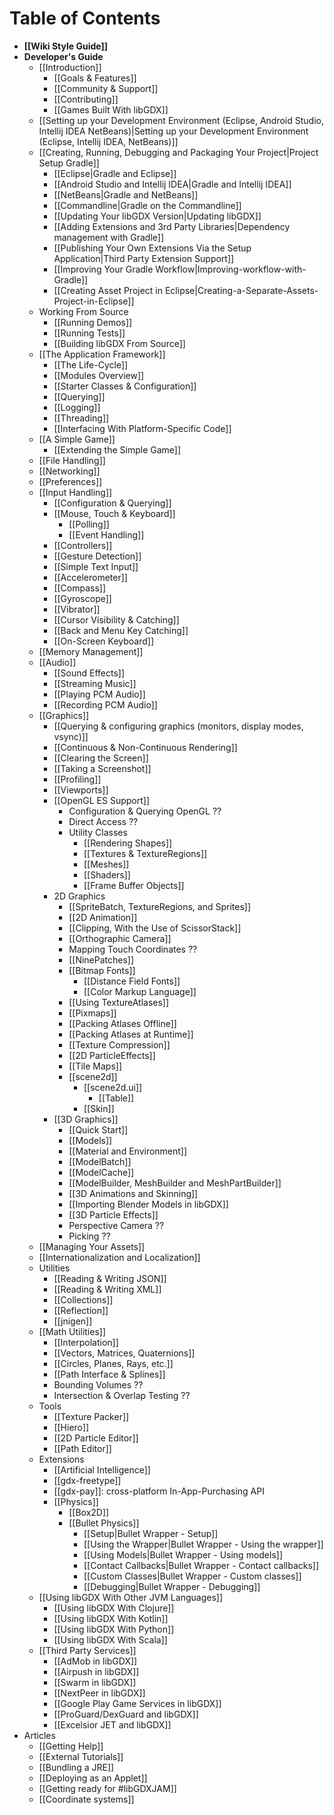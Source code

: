# Table of Contents
  * **[[Wiki Style Guide]]**
  * **Developer's Guide**
    * [[Introduction]]
      * [[Goals & Features]]
      * [[Community & Support]]
      * [[Contributing]]
      * [[Games Built With libGDX]]
    * [[Setting up your Development Environment (Eclipse, Android Studio, Intellij IDEA NetBeans)|Setting up your Development Environment (Eclipse, Intellij IDEA, NetBeans)]]
    * [[Creating, Running, Debugging and Packaging Your Project|Project Setup Gradle]]
      * [[Eclipse|Gradle and Eclipse]]
      * [[Android Studio and Intellij IDEA|Gradle and Intellij IDEA]]
      * [[NetBeans|Gradle and NetBeans]]
      * [[Commandline|Gradle on the Commandline]]
      * [[Updating Your libGDX Version|Updating libGDX]]
      * [[Adding Extensions and 3rd Party Libraries|Dependency management with Gradle]]
      * [[Publishing Your Own Extensions Via the Setup Application|Third Party Extension Support]] 
      * [[Improving Your Gradle Workflow|Improving-workflow-with-Gradle]]
      * [[Creating Asset Project in Eclipse|Creating-a-Separate-Assets-Project-in-Eclipse]] 
    * Working From Source
      * [[Running Demos]]
      * [[Running Tests]]
      * [[Building libGDX From Source]]
    * [[The Application Framework]]
      * [[The Life-Cycle]]
      * [[Modules Overview]]
      * [[Starter Classes & Configuration]]
      * [[Querying]]
      * [[Logging]]
      * [[Threading]]
      * [[Interfacing With Platform-Specific Code]]
    * [[A Simple Game]]
      * [[Extending the Simple Game]]
    * [[File Handling]]
    * [[Networking]]
    * [[Preferences]]
    * [[Input Handling]]
      * [[Configuration & Querying]]
      * [[Mouse, Touch & Keyboard]]
           * [[Polling]]
           * [[Event Handling]]
      * [[Controllers]]
      * [[Gesture Detection]]
      * [[Simple Text Input]]
      * [[Accelerometer]]
      * [[Compass]]
      * [[Gyroscope]]
      * [[Vibrator]]
      * [[Cursor Visibility & Catching]]
      * [[Back and Menu Key Catching]]
      * [[On-Screen Keyboard]]
    * [[Memory Management]]
    * [[Audio]]
      * [[Sound Effects]]
      * [[Streaming Music]]
      * [[Playing PCM Audio]]
      * [[Recording PCM Audio]]
    * [[Graphics]]
      * [[Querying & configuring graphics (monitors, display modes, vsync)]]
      * [[Continuous & Non-Continuous Rendering]]
      * [[Clearing the Screen]]
      * [[Taking a Screenshot]]
      * [[Profiling]]
      * [[Viewports]]
      * [[OpenGL ES Support]]
        * Configuration & Querying OpenGL ??
        * Direct Access ??
        * Utility Classes
          * [[Rendering Shapes]]
          * [[Textures & TextureRegions]]
          * [[Meshes]]
          * [[Shaders]]
          * [[Frame Buffer Objects]]
      * 2D Graphics
        * [[SpriteBatch, TextureRegions, and Sprites]]
        * [[2D Animation]]
        * [[Clipping, With the Use of ScissorStack]]
        * [[Orthographic Camera]]
        * Mapping Touch Coordinates ??
        * [[NinePatches]]
        * [[Bitmap Fonts]]
          * [[Distance Field Fonts]]
          * [[Color Markup Language]]
        * [[Using TextureAtlases]]
        * [[Pixmaps]]
        * [[Packing Atlases Offline]]
        * [[Packing Atlases at Runtime]]
        * [[Texture Compression]]
        * [[2D ParticleEffects]]
        * [[Tile Maps]]
        * [[scene2d]]
          * [[scene2d.ui]]
            * [[Table]]
          * [[Skin]]
      * [[3D Graphics]]
        * [[Quick Start]]
        * [[Models]]
        * [[Material and Environment]]
        * [[ModelBatch]]
        * [[ModelCache]]
        * [[ModelBuilder, MeshBuilder and MeshPartBuilder]]
        * [[3D Animations and Skinning]]
        * [[Importing Blender Models in libGDX]]
        * [[3D Particle Effects]]
        * Perspective Camera ??
        * Picking ??
    * [[Managing Your Assets]]
    * [[Internationalization and Localization]]
    * Utilities
      * [[Reading & Writing JSON]]
      * [[Reading & Writing XML]]
      * [[Collections]]
      * [[Reflection]]
      * [[jnigen]]
    * [[Math Utilities]]
      * [[Interpolation]]
      * [[Vectors, Matrices, Quaternions]]
      * [[Circles, Planes, Rays, etc.]]
      * [[Path Interface & Splines]]
      * Bounding Volumes ??
      * Intersection & Overlap Testing ??
    * Tools
      * [[Texture Packer]]
      * [[Hiero]]
      * [[2D Particle Editor]]
      * [[Path Editor]]
    * Extensions
      * [[Artificial Intelligence]]
      * [[gdx-freetype]]
      * [[gdx-pay]]: cross-platform In-App-Purchasing API
      * [[Physics]]
        * [[Box2D]]    
        * [[Bullet Physics]]
          * [[Setup|Bullet Wrapper - Setup]]
          * [[Using the Wrapper|Bullet Wrapper - Using the wrapper]]
          * [[Using Models|Bullet Wrapper - Using models]]
          * [[Contact Callbacks|Bullet Wrapper - Contact callbacks]]
          * [[Custom Classes|Bullet Wrapper - Custom classes]]
          * [[Debugging|Bullet Wrapper - Debugging]]
    * [[Using libGDX With Other JVM Languages]]
      * [[Using libGDX With Clojure]]
      * [[Using libGDX With Kotlin]]
      * [[Using libGDX With Python]]
      * [[Using libGDX With Scala]]
    * [[Third Party Services]]
      * [[AdMob in libGDX]]
      * [[Airpush in libGDX]]
      * [[Swarm in libGDX]]
      * [[NextPeer in libGDX]]
      * [[Google Play Game Services in libGDX]]
      * [[ProGuard/DexGuard and libGDX]]
      * [[Excelsior JET and libGDX]]
  * Articles
    * [[Getting Help]]
    * [[External Tutorials]]
    * [[Bundling a JRE]]
    * [[Deploying as an Applet]]
    * [[Getting ready for #libGDXJAM]]
    * [[Coordinate systems]]